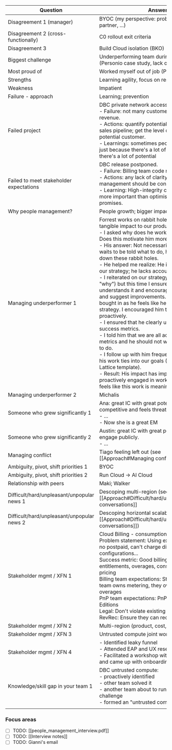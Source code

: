 | Question                                   | Answer                                                                                                                                                                                                                                                                                                                                                                                                                                                                                                                                                                                                                                                                                                                                                                                                                                                                                                                                                                                                                                                                                                         |
| ------------------------------------------ | -------------------------------------------------------------------------------------------------------------------------------------------------------------------------------------------------------------------------------------------------------------------------------------------------------------------------------------------------------------------------------------------------------------------------------------------------------------------------------------------------------------------------------------------------------------------------------------------------------------------------------------------------------------------------------------------------------------------------------------------------------------------------------------------------------------------------------------------------------------------------------------------------------------------------------------------------------------------------------------------------------------------------------------------------------------------------------------------------------------- |
| Disagreement 1 (manager)                   | BYOC (my perspective: problem space, design partner, ...)                                                                                                                                                                                                                                                                                                                                                                                                                                                                                                                                                                                                                                                                                                                                                                                                                                                                                                                                                                                                                                                      |
| Disagreement 2 (cross-functionally)        | C0 rollout exit criteria                                                                                                                                                                                                                                                                                                                                                                                                                                                                                                                                                                                                                                                                                                                                                                                                                                                                                                                                                                                                                                                                                       |
| Disagreement 3                             | Build Cloud isolation (BKO)                                                                                                                                                                                                                                                                                                                                                                                                                                                                                                                                                                                                                                                                                                                                                                                                                                                                                                                                                                                                                                                                                    |
| Biggest challenge                          | Underperforming team during pandemic (Personio case study, lack of processes)                                                                                                                                                                                                                                                                                                                                                                                                                                                                                                                                                                                                                                                                                                                                                                                                                                                                                                                                                                                                                                  |
| Most proud of                              | Worked myself out of job (Proctorio)                                                                                                                                                                                                                                                                                                                                                                                                                                                                                                                                                                                                                                                                                                                                                                                                                                                                                                                                                                                                                                                                           |
| Strengths                                  | Learning agility, focus on results                                                                                                                                                                                                                                                                                                                                                                                                                                                                                                                                                                                                                                                                                                                                                                                                                                                                                                                                                                                                                                                                             |
| Weakness                                   | Impatient                                                                                                                                                                                                                                                                                                                                                                                                                                                                                                                                                                                                                                                                                                                                                                                                                                                                                                                                                                                                                                                                                                      |
| Failure - approach                         | Learning; prevention                                                                                                                                                                                                                                                                                                                                                                                                                                                                                                                                                                                                                                                                                                                                                                                                                                                                                                                                                                                                                                                                                           |
| Failed project                             | DBC private network access<br>- Failure: not many customers use it; not much revenue.<br>- Actions: quantify potential deal sizes from the sales pipeline; get the level of commitment of a potential customer.<br>- Learnings: sometimes people won't say "no"; just because there's a lot of noise doesn't mean there's a lot of potential                                                                                                                                                                                                                                                                                                                                                                                                                                                                                                                                                                                                                                                                                                                                                                   |
| Failed to meet stakeholder expectations    | DBC release postponed.<br>- Failure: Billing team code red<br>- Actions: any lack of clarity in dependency management should be considered a risk<br>- Learning: High-integrity communication is more important than optimistic delivery promises.                                                                                                                                                                                                                                                                                                                                                                                                                                                                                                                                                                                                                                                                                                                                                                                                                                                             |
| Why people management?                     | People growth; bigger impact                                                                                                                                                                                                                                                                                                                                                                                                                                                                                                                                                                                                                                                                                                                                                                                                                                                                                                                                                                                                                                                                                   |
| Managing underperformer 1                  | Forrest works on rabbit holes, not making tangible impact to our product strategy.<br>- I asked why does he work on that so much? Does this motivate him more?<br>- His answer: Not necessarily, but while he waits to be told what to do, he works on chasing down these rabbit holes.<br>- He helped me realize: He is not bought in on our strategy; he lacks accountability.<br>- I reiterated on our strategy and goals (the "why") but this time I ensured that he understands it and encouraged him to probe it and suggest improvements. Now he is more bought in as he feels like he contributed to the strategy. I encouraged him to do this probing proactively.<br>- I ensured that he clearly understands our success metrics.<br>- I told him that we are all accountable for these metrics and he should not wait to be told what to do.<br>- I follow up with him frequently and ask how his work ties into our goals (I even created a Lattice template).<br>- Result: His impact has improved and he is proactively engaged in work that matters. He feels like this work is meaningful now. |
| Managing underperformer 2                  | Michalis                                                                                                                                                                                                                                                                                                                                                                                                                                                                                                                                                                                                                                                                                                                                                                                                                                                                                                                                                                                                                                                                                                       |
| Someone who grew significantly 1           | Ana: great IC with great potential, but competitive and feels threatened by coworkers.<br>- ...<br>- Now she is a great EM                                                                                                                                                                                                                                                                                                                                                                                                                                                                                                                                                                                                                                                                                                                                                                                                                                                                                                                                                                                     |
| Someone who grew significantly 2           | Austin: great IC with great potential, but doesn't engage publicly.<br>- ...                                                                                                                                                                                                                                                                                                                                                                                                                                                                                                                                                                                                                                                                                                                                                                                                                                                                                                                                                                                                                                   |
| Managing conflict                          | Tiago feeling left out (see [[Approach#Managing conflict]])                                                                                                                                                                                                                                                                                                                                                                                                                                                                                                                                                                                                                                                                                                                                                                                                                                                                                                                                                                                                                                                    |
| Ambiguity, pivot, shift priorities 1       | BYOC                                                                                                                                                                                                                                                                                                                                                                                                                                                                                                                                                                                                                                                                                                                                                                                                                                                                                                                                                                                                                                                                                                           |
| Ambiguity, pivot, shift priorities 2       | Run Cloud -> AI Cloud                                                                                                                                                                                                                                                                                                                                                                                                                                                                                                                                                                                                                                                                                                                                                                                                                                                                                                                                                                                                                                                                                          |
| Relationship with peers                    | Maki; Walker                                                                                                                                                                                                                                                                                                                                                                                                                                                                                                                                                                                                                                                                                                                                                                                                                                                                                                                                                                                                                                                                                                   |
| Difficult/hard/unpleasant/unpopular news 1 | Descoping multi-region (see [[Approach#Difficult/hard/unpleasant/unpopular conversations]]                                                                                                                                                                                                                                                                                                                                                                                                                                                                                                                                                                                                                                                                                                                                                                                                                                                                                                                                                                                                                     |
| Difficult/hard/unpleasant/unpopular news 2 | Descoping horizontal scalability (see [[Approach#Difficult/hard/unpleasant/unpopular conversations]])                                                                                                                                                                                                                                                                                                                                                                                                                                                                                                                                                                                                                                                                                                                                                                                                                                                                                                                                                                                                          |
| Stakeholder mgmt / XFN 1                   | Cloud Billing - consumption based pricing<br>Problem statement: Using existing Docker PnP - no postpaid, can't charge different hardware configurations...<br>Success metric: Good billing UX: flexible entitlements, overages, consumption-based pricing<br>Billing team expectations: Strong contracts, our team owns metering, they own entitlements and overages<br>PnP team expectations: PnP that fits into Docker Editions<br>Legal: Don't violate existing contracts and T&A<br>RevRec: Ensure they can recognize revenue                                                                                                                                                                                                                                                                                                                                                                                                                                                                                                                                                                              |
| Stakeholder mgmt / XFN 2                   | Multi-region (product, cost, legal, security)                                                                                                                                                                                                                                                                                                                                                                                                                                                                                                                                                                                                                                                                                                                                                                                                                                                                                                                                                                                                                                                                  |
| Stakeholder mgmt / XFN 3                   | Untrusted compute joint working group                                                                                                                                                                                                                                                                                                                                                                                                                                                                                                                                                                                                                                                                                                                                                                                                                                                                                                                                                                                                                                                                          |
| Stakeholder mgmt / XFN 4                   | - Identified leaky funnel<br>- Attended EAP and UX research calls<br>- Facilitated a workshop with PM and designer and came up with onboarding improvements                                                                                                                                                                                                                                                                                                                                                                                                                                                                                                                                                                                                                                                                                                                                                                                                                                                                                                                                                    |
| Knowledge/skill gap in your team 1         | DBC untrusted compute:<br>- proactively identified<br>- other team solved it<br>- another team about to run into a same challenge<br>- formed an "untrusted compute task force"                                                                                                                                                                                                                                                                                                                                                                                                                                                                                                                                                                                                                                                                                                                                                                                                                                                                                                                                |
|                                            |                                                                                                                                                                                                                                                                                                                                                                                                                                                                                                                                                                                                                                                                                                                                                                                                                                                                                                                                                                                                                                                                                                                |

### Focus areas
- [ ] TODO: [[people_management_interview.pdf]] 
- [ ] TODO: [[Interview notes]]
- [ ] TODO: Gianni's email